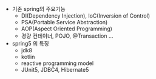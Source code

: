 
- 기존 spring의 주요기능
  - DI(Dependency Injection), IoC(Inversion of Control)
  - PSA(Portable Service Abstraction)
  - AOP(Aspect Oriented Programming)
  - 경량 컨테이너, POJO, @Transaction ...
- spring5 의 특징
  - jdk8
  - kotlin
  - reactive programming model
  - JUnit5, JDBC4, Hibernate5